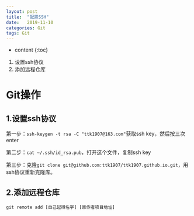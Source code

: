 ```yaml
---
layout: post
title:  "配置SSH"
date:   2019-11-10
categories: Git
tags: Git
---
```


* content
{:toc}

1. 设置ssh协议
2. 添加远程仓库








# Git操作
## 1.设置ssh协议

第一步：`ssh-keygen -t rsa -C "ttk1907@163.com"`获取ssh key，然后按三次enter

第二步：`cat ~/.ssh/id_rsa.pub`，打开这个文件，复制ssh key

第三步：克隆`git clone git@github.com:ttk1907/ttk1907.github.io.git`，用ssh协议重新克隆库。

## 2.添加远程仓库
`git remote add [自己起得名字] [原作者项目地址]`





